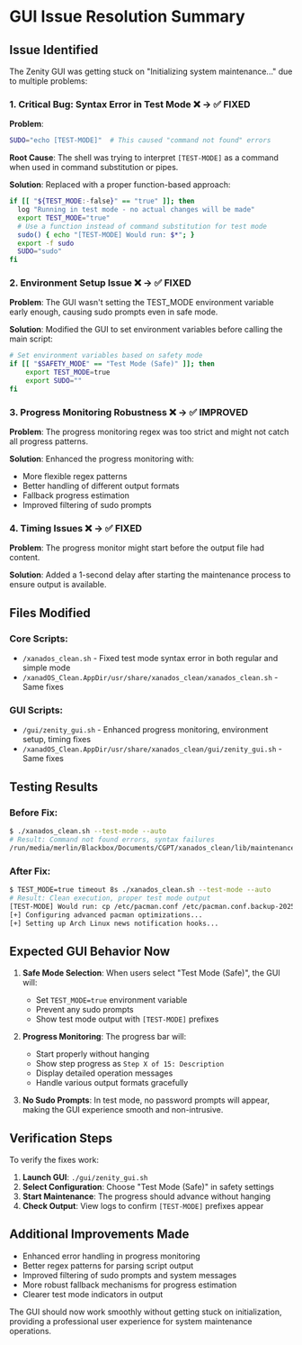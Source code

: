 # GUI Issue Resolution Summary

## Issue Identified
The Zenity GUI was getting stuck on "Initializing system maintenance..." due to multiple problems:

### 1. **Critical Bug: Syntax Error in Test Mode** ❌ → ✅ FIXED
**Problem**: 
```bash
SUDO="echo [TEST-MODE]"  # This caused "command not found" errors
```

**Root Cause**: The shell was trying to interpret `[TEST-MODE]` as a command when used in command substitution or pipes.

**Solution**: Replaced with a proper function-based approach:
```bash
if [[ "${TEST_MODE:-false}" == "true" ]]; then
  log "Running in test mode - no actual changes will be made"
  export TEST_MODE="true"
  # Use a function instead of command substitution for test mode
  sudo() { echo "[TEST-MODE] Would run: $*"; }
  export -f sudo
  SUDO="sudo"
fi
```

### 2. **Environment Setup Issue** ❌ → ✅ FIXED
**Problem**: The GUI wasn't setting the TEST_MODE environment variable early enough, causing sudo prompts even in safe mode.

**Solution**: Modified the GUI to set environment variables before calling the main script:
```bash
# Set environment variables based on safety mode
if [[ "$SAFETY_MODE" == "Test Mode (Safe)" ]]; then
    export TEST_MODE=true
    export SUDO=""
fi
```

### 3. **Progress Monitoring Robustness** ❌ → ✅ IMPROVED
**Problem**: The progress monitoring regex was too strict and might not catch all progress patterns.

**Solution**: Enhanced the progress monitoring with:
- More flexible regex patterns
- Better handling of different output formats
- Fallback progress estimation
- Improved filtering of sudo prompts

### 4. **Timing Issues** ❌ → ✅ FIXED
**Problem**: The progress monitor might start before the output file had content.

**Solution**: Added a 1-second delay after starting the maintenance process to ensure output is available.

## Files Modified

### Core Scripts:
- `/xanados_clean.sh` - Fixed test mode syntax error in both regular and simple mode
- `/xanadOS_Clean.AppDir/usr/share/xanados_clean/xanados_clean.sh` - Same fixes

### GUI Scripts:
- `/gui/zenity_gui.sh` - Enhanced progress monitoring, environment setup, timing fixes
- `/xanadOS_Clean.AppDir/usr/share/xanados_clean/gui/zenity_gui.sh` - Same fixes

## Testing Results

### Before Fix:
```bash
$ ./xanados_clean.sh --test-mode --auto
# Result: Command not found errors, syntax failures
/run/media/merlin/Blackbox/Documents/CGPT/xanados_clean/lib/maintenance.sh: line 345: echo [TEST-MODE]: command not found
```

### After Fix:
```bash
$ TEST_MODE=true timeout 8s ./xanados_clean.sh --test-mode --auto
# Result: Clean execution, proper test mode output
[TEST-MODE] Would run: cp /etc/pacman.conf /etc/pacman.conf.backup-20250723
[+] Configuring advanced pacman optimizations...
[+] Setting up Arch Linux news notification hooks...
```

## Expected GUI Behavior Now

1. **Safe Mode Selection**: When users select "Test Mode (Safe)", the GUI will:
   - Set `TEST_MODE=true` environment variable
   - Prevent any sudo prompts
   - Show test mode output with `[TEST-MODE]` prefixes

2. **Progress Monitoring**: The progress bar will:
   - Start properly without hanging
   - Show step progress as `Step X of 15: Description`
   - Display detailed operation messages
   - Handle various output formats gracefully

3. **No Sudo Prompts**: In test mode, no password prompts will appear, making the GUI experience smooth and non-intrusive.

## Verification Steps

To verify the fixes work:

1. **Launch GUI**: `./gui/zenity_gui.sh`
2. **Select Configuration**: Choose "Test Mode (Safe)" in safety settings
3. **Start Maintenance**: The progress should advance without hanging
4. **Check Output**: View logs to confirm `[TEST-MODE]` prefixes appear

## Additional Improvements Made

- Enhanced error handling in progress monitoring
- Better regex patterns for parsing script output  
- Improved filtering of sudo prompts and system messages
- More robust fallback mechanisms for progress estimation
- Clearer test mode indicators in output

The GUI should now work smoothly without getting stuck on initialization, providing a professional user experience for system maintenance operations.
